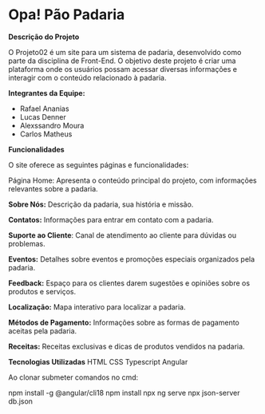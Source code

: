 # Opa! Pão Padaria


**Descrição do Projeto**

O Projeto02 é um site para um sistema de padaria, desenvolvido como parte da disciplina de Front-End. O objetivo deste projeto é criar uma plataforma onde os usuários possam acessar diversas informações e interagir com o conteúdo relacionado à padaria.

**Integrantes da Equipe:**

- Rafael Ananias
- Lucas Denner
- Alexssandro Moura
- Carlos Matheus

**Funcionalidades**

O site oferece as seguintes páginas e funcionalidades:

Página Home: Apresenta o conteúdo principal do projeto, com informações relevantes sobre a padaria.

**Sobre Nós:** Descrição da padaria, sua história e missão.

**Contatos:** Informações para entrar em contato com a padaria.

**Suporte ao Cliente**: Canal de atendimento ao cliente para dúvidas ou problemas.

**Eventos:** Detalhes sobre eventos e promoções especiais organizados pela padaria.

**Feedback:** Espaço para os clientes darem sugestões e opiniões sobre os produtos e serviços.

**Localização:** Mapa interativo para localizar a padaria.

**Métodos de Pagamento:** Informações sobre as formas de pagamento aceitas pela padaria.

**Receitas:** Receitas exclusivas e dicas de produtos vendidos na padaria.


**Tecnologias Utilizadas**
HTML
CSS
Typescript
Angular

Ao clonar submeter comandos no cmd:

npm install -g @angular/cli18
npm install
npx ng serve
npx json-server db.json